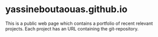 # yassineboutaouas.github.io
This is a public web page which contains a portfolio of recent relevant projects. Each project has an URL containing the git-repository.
